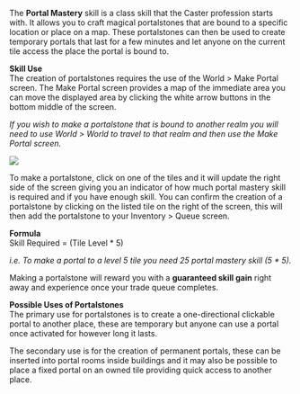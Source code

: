 The **Portal Mastery** skill is a class skill that the Caster profession starts with. It allows you to craft magical portalstones that are bound to a specific location or place on a map. These portalstones can then be used to create temporary portals that last for a few minutes and let anyone on the current tile access the place the portal is bound to.

**Skill Use**  
The creation of portalstones requires the use of the World > Make Portal screen. The Make Portal screen provides a map of the immediate area you can move the displayed area by clicking the white arrow buttons in the bottom middle of the screen.

_If you wish to make a portalstone that is bound to another realm you will need to use World > World to travel to that realm and then use the Make Portal screen._

[![](https://lohcdn.com/images/t_portalmastery.jpg)](https://lohcdn.com/images/portalmastery.jpg)

To make a portalstone, click on one of the tiles and it will update the right side of the screen giving you an indicator of how much portal mastery skill is required and if you have enough skill. You can confirm the creation of a portalstone by clicking on the listed tile on the right of the screen, this will then add the portalstone to your Inventory > Queue screen.

**Formula**  
Skill Required = (Tile Level \* 5)

_i.e. To make a portal to a level 5 tile you need 25 portal mastery skill (5 \* 5)._

Making a portalstone will reward you with a **guaranteed skill gain** right away and experience once your trade queue completes.

**Possible Uses of Portalstones**  
The primary use for portalstones is to create a one-directional clickable portal to another place, these are temporary but anyone can use a portal once activated for however long it lasts.

The secondary use is for the creation of permanent portals, these can be inserted into portal rooms inside buildings and it may also be possible to place a fixed portal on an owned tile providing quick access to another place.